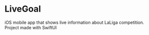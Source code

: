 # LiveGoal
iOS mobile app that shows live information about LaLiga competition. Project made with SwiftUI
